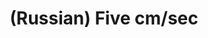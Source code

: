 ---
layout: default
category: mega
lang: en
title: (Russian) Five cm/sec
slug: five-centimeters-per-second
tags: anime emo 
postid: 994
translated: no
---